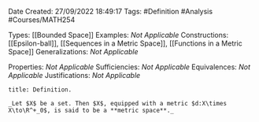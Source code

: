 <div class="topSpace"></div>

Date Created: 27/09/2022 18:49:17
Tags: #Definition #Analysis #Courses/MATH254

Types: [[Bounded Space]]
Examples: _Not Applicable_
Constructions: [[Epsilon-ball]], [[Sequences in a Metric Space]], [[Functions in a Metric Space]]
Generalizations: _Not Applicable_

Properties: _Not Applicable_
Sufficiencies: _Not Applicable_
Equivalences: _Not Applicable_
Justifications: _Not Applicable_

``` ad-Definition
title: Definition.

_Let $X$ be a set. Then $X$, equipped with a metric $d:X\times X\to\R^+_0$, is said to be a **metric space**._

```
